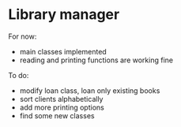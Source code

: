 # Library manager

For now:

- main classes implemented
- reading and printing functions are working fine


To do:

- modify loan class, loan only existing books
- sort clients alphabetically
- add more printing options
- find some new classes 

